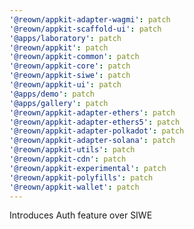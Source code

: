 ```yaml
---
'@reown/appkit-adapter-wagmi': patch
'@reown/appkit-scaffold-ui': patch
'@apps/laboratory': patch
'@reown/appkit': patch
'@reown/appkit-common': patch
'@reown/appkit-core': patch
'@reown/appkit-siwe': patch
'@reown/appkit-ui': patch
'@apps/demo': patch
'@apps/gallery': patch
'@reown/appkit-adapter-ethers': patch
'@reown/appkit-adapter-ethers5': patch
'@reown/appkit-adapter-polkadot': patch
'@reown/appkit-adapter-solana': patch
'@reown/appkit-utils': patch
'@reown/appkit-cdn': patch
'@reown/appkit-experimental': patch
'@reown/appkit-polyfills': patch
'@reown/appkit-wallet': patch
---
```


Introduces Auth feature over SIWE
